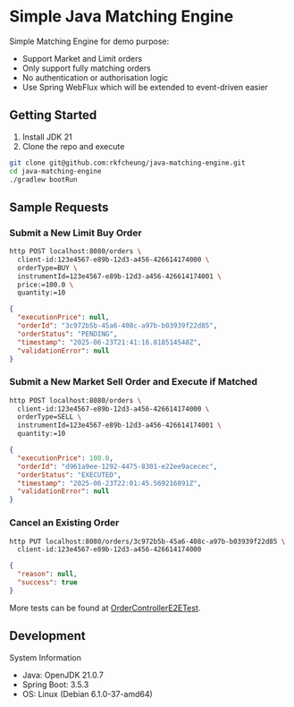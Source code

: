 # Simple Java Matching Engine

Simple Matching Engine for demo purpose:

* Support Market and Limit orders
* Only support fully matching orders
* No authentication or authorisation logic
* Use Spring WebFlux which will be extended to event-driven easier

## Getting Started

1. Install JDK 21
2. Clone the repo and execute

```bash
git clone git@github.com:rkfcheung/java-matching-engine.git
cd java-matching-engine
./gradlew bootRun
```

## Sample Requests

### Submit a New Limit Buy Order

```bash
http POST localhost:8080/orders \
  client-id:123e4567-e89b-12d3-a456-426614174000 \
  orderType=BUY \
  instrumentId=123e4567-e89b-12d3-a456-426614174001 \
  price:=100.0 \
  quantity:=10
```

```json
{
  "executionPrice": null,
  "orderId": "3c972b5b-45a6-408c-a97b-b03939f22d85",
  "orderStatus": "PENDING",
  "timestamp": "2025-06-23T21:41:16.818514548Z",
  "validationError": null
}
```

### Submit a New Market Sell Order and Execute if Matched

```bash
http POST localhost:8080/orders \
  client-id:123e4567-e89b-12d3-a456-426614174000 \
  orderType=SELL \
  instrumentId=123e4567-e89b-12d3-a456-426614174001 \
  quantity:=10
```

```json
{
  "executionPrice": 100.0,
  "orderId": "d961a9ee-1292-4475-8301-e22ee9acecec",
  "orderStatus": "EXECUTED",
  "timestamp": "2025-06-23T22:01:45.569216891Z",
  "validationError": null
}
```

### Cancel an Existing Order

```bash
http PUT localhost:8080/orders/3c972b5b-45a6-408c-a97b-b03939f22d85 \
  client-id:123e4567-e89b-12d3-a456-426614174000
```

```json
{
  "reason": null,
  "success": true
}
```

More tests can be found
at [OrderControllerE2ETest](src/test/java/com/rkfcheung/trading/integration/OrderControllerE2ETest.java).

## Development

System Information

* Java: OpenJDK 21.0.7
* Spring Boot: 3.5.3
* OS: Linux (Debian 6.1.0-37-amd64)
